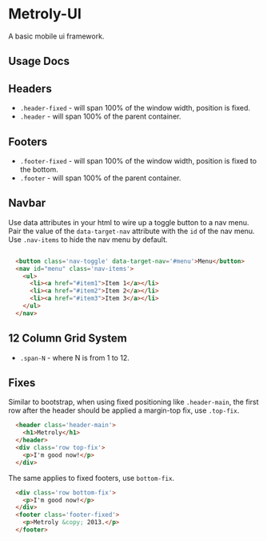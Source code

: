 Metroly-UI
==========

A basic mobile ui framework.

Usage Docs
----------

Headers
-------

* `.header-fixed` - will span 100% of the window width, position is fixed.
* `.header` - will span 100% of the parent container.

Footers
-------

* `.footer-fixed` - will span 100% of the window width, position is fixed to the bottom.
* `.footer` - will span 100% of the parent container.

Navbar
------

Use data attributes in your html to wire up a toggle button to a nav menu. Pair the value of the `data-target-nav` attribute with the `id` of the nav menu. Use `.nav-items` to hide the nav menu by default.

```html

  <button class='nav-toggle' data-target-nav='#menu'>Menu</button>
  <nav id="menu" class='nav-items'>
    <ul>
      <li><a href="#item1">Item 1</a></li>
      <li><a href="#item2">Item 2</a></li>
      <li><a href="#item3">Item 3</a></li>
    </ul>
  </nav>

```


12 Column Grid System
---------------------

* `.span-N` - where N is from 1 to 12.

Fixes
-----

Similar to bootstrap, when using fixed positioning like `.header-main`, the first row after the header should be applied a margin-top fix, use `.top-fix`.

```html
  <header class='header-main'>
    <h1>Metroly</h1>
  </header>
  <div class='row top-fix'>
    <p>I'm good now!</p>
  </div>
```

The same applies to fixed footers, use `bottom-fix`.

```html
  <div class='row bottom-fix'>
    <p>I'm good now!</p>
  </div>
  <footer class='footer-fixed'>
    <p>Metroly &copy; 2013.</p>
  </footer>

```
